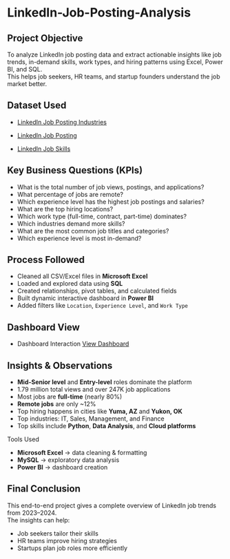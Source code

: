 # LinkedIn-Job-Posting-Analysis
## Project Objective

To analyze LinkedIn job posting data and extract actionable insights like job trends, in-demand skills, work types, and hiring patterns using Excel, Power BI, and SQL.  
This helps job seekers, HR teams, and startup founders understand the job market better.


## Dataset Used
- <a href="https://github.com/FarookBashaD12/LinkedIn-Job-Posting-Analysis/blob/main/Linkedin_Job_Industries%20.csv">LinkedIn Job Posting Industries</a>

- <a href="https://github.com/FarookBashaD12/LinkedIn-Job-Posting-Analysis/blob/main/Linkedin_Job_Posting.xlsx">LinkedIn Job Posting</a>

- <a href="https://github.com/FarookBashaD12/LinkedIn-Job-Posting-Analysis/blob/main/Linkedin_Job_Skills.csv">LinkedIn Job Skills</a>

## Key Business Questions (KPIs)

- What is the total number of job views, postings, and applications?
- What percentage of jobs are remote?
- Which experience level has the highest job postings and salaries?
- What are the top hiring locations?
- Which work type (full-time, contract, part-time) dominates?
- Which industries demand more skills?
- What are the most common job titles and categories?
- Which experience level is most in-demand?


## Process Followed

 - Cleaned all CSV/Excel files in **Microsoft Excel**
 - Loaded and explored data using **SQL**
 - Created relationships, pivot tables, and calculated fields
 - Built dynamic interactive dashboard in **Power BI**
 - Added filters like `Location`, `Experience Level`, and `Work Type`


## Dashboard View

- Dashboard Interaction <a href="https://github.com/FarookBashaD12/LinkedIn-Job-Posting-Analysis/blob/main/Screenshot%202025-06-29%20231349.png">View Dashboard</a>

## Insights & Observations

- **Mid-Senior level** and **Entry-level** roles dominate the platform
- 1.79 million total views and over 247K job applications
- Most jobs are **full-time** (nearly 80%)
- **Remote jobs** are only ~12%
- Top hiring happens in cities like **Yuma, AZ** and **Yukon, OK**
- Top industries: IT, Sales, Management, and Finance
- Top skills include **Python**, **Data Analysis**, and **Cloud platforms**


Tools Used

- **Microsoft Excel** → data cleaning & formatting  
- **MySQL** → exploratory data analysis  
- **Power BI** → dashboard creation  

## Final Conclusion

This end-to-end project gives a complete overview of LinkedIn job trends from 2023–2024.  
The insights can help:
- Job seekers tailor their skills
- HR teams improve hiring strategies
- Startups plan job roles more efficiently




